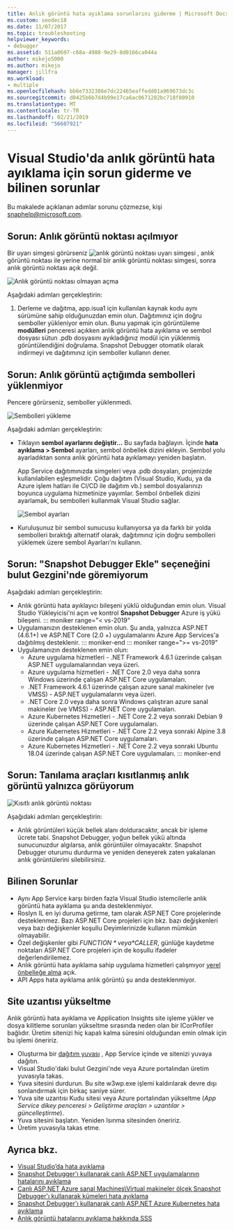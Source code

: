 ```yaml
---
title: Anlık görüntü hata ayıklama sorunlarını giderme | Microsoft Docs
ms.custom: seodec18
ms.date: 11/07/2017
ms.topic: troubleshooting
helpviewer_keywords:
- debugger
ms.assetid: 511a0697-c68a-4988-9e29-8d0166ca044a
author: mikejo5000
ms.author: mikejo
manager: jillfra
ms.workload:
- multiple
ms.openlocfilehash: bb6e7332386e7dc22465eaffedd01a969673dc3c
ms.sourcegitcommit: d0425b6b7d4b99e17ca6ac0671282bc718f80910
ms.translationtype: MT
ms.contentlocale: tr-TR
ms.lasthandoff: 02/21/2019
ms.locfileid: "56607921"
---
```

# <a name="troubleshooting-and-known-issues-for-snapshot-debugging-in-visual-studio"></a>Visual Studio'da anlık görüntü hata ayıklama için sorun giderme ve bilinen sorunlar

Bu makalede açıklanan adımlar sorunu çözmezse, kişi snaphelp@microsoft.com.

## <a name="issue-snappoint-does-not-turn-on"></a>Sorun: Anlık görüntü noktası açılmıyor

Bir uyarı simgesi görürseniz ![anlık görüntü noktası uyarı simgesi](../debugger/media/snapshot-troubleshooting-snappoint-warning-icon.png "anlık görüntü noktası uyarı simgesi") , anlık görüntü noktası ile yerine normal bir anlık görüntü noktası simgesi, sonra anlık görüntü noktası açık değil.

![Anlık görüntü noktası olmayan açma](../debugger/media/snapshot-troubleshooting-dont-turn-on.png "anlık görüntü noktası olmayan Aç")

Aşağıdaki adımları gerçekleştirin:

1. Derleme ve dağıtma, app.isua1 için kullanılan kaynak kodu aynı sürümüne sahip olduğunuzdan emin olun. Dağıtımınız için doğru semboller yükleniyor emin olun. Bunu yapmak için görüntüleme **modülleri** penceresi açıkken anlık görüntü hata ayıklama ve sembol dosyası sütun .pdb dosyasını ayıkladığınız modül için yüklenmiş görüntülendiğini doğrulama. Snapshot Debugger otomatik olarak indirmeyi ve dağıtımınız için semboller kullanın dener.

## <a name="issue-symbols-do-not-load-when-i-open-a-snapshot"></a>Sorun: Anlık görüntü açtığımda sembolleri yüklenmiyor

Pencere görürseniz, semboller yüklenmedi.

![Sembolleri yükleme](../debugger/media/snapshot-troubleshooting-symbols-wont-load.png "sembolleri yükleme")

Aşağıdaki adımları gerçekleştirin:

- Tıklayın **sembol ayarlarını değiştir...** Bu sayfada bağlayın. İçinde **hata ayıklama > Sembol** ayarları, sembol önbellek dizini ekleyin. Sembol yolu ayarladıktan sonra anlık görüntü hata ayıklamayı yeniden başlatın.

   App Service dağıtımınızda simgeleri veya .pdb dosyaları, projenizde kullanılabilen eşleşmelidir. Çoğu dağıtım (Visual Studio, Kudu, ya da Azure işlem hatları ile CI/CD ile dağıtım vb.) sembol dosyalarınızı boyunca uygulama hizmetinize yayımlar. Sembol önbellek dizini ayarlamak, bu sembolleri kullanmak Visual Studio sağlar.

   ![Sembol ayarları](../debugger/media/snapshot-troubleshooting-symbol-settings.png "sembol ayarları")

- Kuruluşunuz bir sembol sunucusu kullanıyorsa ya da farklı bir yolda sembolleri bıraktığı alternatif olarak, dağıtımınız için doğru sembolleri yüklemek üzere sembol Ayarları'nı kullanın.

## <a name="issue-i-cannot-see-the-attach-snapshot-debugger-option-in-the-cloud-explorer"></a>Sorun: "Snapshot Debugger Ekle" seçeneğini bulut Gezgini'nde göremiyorum

Aşağıdaki adımları gerçekleştirin:

- Anlık görüntü hata ayıklayıcı bileşeni yüklü olduğundan emin olun. Visual Studio Yükleyicisi'ni açın ve kontrol **Snapshot Debugger** Azure iş yükü bileşeni.
::: moniker range="< vs-2019"
- Uygulamanızın desteklenen emin olun. Şu anda, yalnızca ASP.NET (4.6.1+) ve ASP.NET Core (2.0 +) uygulamalarını Azure App Services'a dağıtılmış desteklenir.
::: moniker-end
::: moniker range=">= vs-2019"
- Uygulamanızın desteklenen emin olun:
  - Azure uygulama hizmetleri - .NET Framework 4.6.1 üzerinde çalışan ASP.NET uygulamalarından veya üzeri.
  - Azure uygulama hizmetleri - .NET Core 2.0 veya daha sonra Windows üzerinde çalışan ASP.NET Core uygulamaları.
  - .NET Framework 4.6.1 üzerinde çalışan azure sanal makineler (ve VMSS) - ASP.NET uygulamalarını veya üzeri.
  - .NET Core 2.0 veya daha sonra Windows çalıştıran azure sanal makineler (ve VMSS) - ASP.NET Core uygulamaları.
  - Azure Kubernetes Hizmetleri - .NET Core 2.2 veya sonraki Debian 9 üzerinde çalışan ASP.NET Core uygulamaları.
  - Azure Kubernetes Hizmetleri - .NET Core 2.2 veya sonraki Alpine 3.8 üzerinde çalışan ASP.NET Core uygulamaları.
  - Azure Kubernetes Hizmetleri - .NET Core 2.2 veya sonraki Ubuntu 18.04 üzerinde çalışan ASP.NET Core uygulamaları.
::: moniker-end

## <a name="issue-i-only-see-throttled-snapshots-in-the-diagnostic-tools"></a>Sorun: Tanılama araçları kısıtlanmış anlık görüntü yalnızca görüyorum

![Kısıtlı anlık görüntü noktası](../debugger/media/snapshot-troubleshooting-throttled-snapshots.png "kısıtlanmış anlık görüntü noktası")

Aşağıdaki adımları gerçekleştirin:

- Anlık görüntüleri küçük bellek alanı dolduracaktır, ancak bir işleme ücrete tabi. Snapshot Debugger, yoğun bellek yükü altında sunucunuzdur algılarsa, anlık görüntüler olmayacaktır. Snapshot Debugger oturumu durdurma ve yeniden deneyerek zaten yakalanan anlık görüntülerini silebilirsiniz.

## <a name="known-issues"></a>Bilinen Sorunlar

- Aynı App Service karşı birden fazla Visual Studio istemcilerle anlık görüntü hata ayıklama şu anda desteklenmiyor.
- Roslyn IL en iyi duruma getirme, tam olarak ASP.NET Core projelerinde desteklenmez. Bazı ASP.NET Core projeleri için bkz. bazı değişkenleri veya bazı değişkenler koşullu Deyimlerinizde kullanın mümkün olmayabilir.
- Özel değişkenler gibi *$FUNCTION* veya *$CALLER*, günlüğe kaydetme noktaları ASP.NET Core projeleri için de koşullu ifadeler değerlendirilemez.
- Anlık görüntü hata ayıklama sahip uygulama hizmetleri çalışmıyor [yerel önbelleğe alma](/azure/app-service/app-service-local-cache) açık.
- API Apps hata ayıklama anlık görüntü şu anda desteklenmiyor.

## <a name="site-extension-upgrade"></a>Site uzantısı yükseltme

Anlık görüntü hata ayıklama ve Application Insights site işleme yükler ve dosya kilitleme sorunları yükseltme sırasında neden olan bir ICorProfiler bağlıdır. Üretim sitenizi hiç kapalı kalma süresini olduğundan emin olmak için bu işlemi öneririz.

- Oluşturma bir [dağıtım yuvası](/azure/app-service/web-sites-staged-publishing) , App Service içinde ve sitenizi yuvaya dağıtın.
- Visual Studio'daki bulut Gezgini'nde veya Azure portalından üretim yuvasıyla takas.
- Yuva sitesini durdurun. Bu site w3wp.exe işlemi kaldırılarak devre dışı sonlandırmak için birkaç saniye sürer.
- Yuva site uzantısı Kudu sitesi veya Azure portalından yükseltme (*App Service dikey penceresi > Geliştirme araçları > uzantılar > güncelleştirme*).
- Yuva sitesini başlatın. Yeniden Isınma sitesinden öneririz.
- Üretim yuvasıyla takas etme.

## <a name="see-also"></a>Ayrıca bkz.

- [Visual Studio’da hata ayıklama](../debugger/index.md)
- [Snapshot Debugger'ı kullanarak canlı ASP.NET uygulamalarının hatalarını ayıklama](../debugger/debug-live-azure-applications.md)
- [Canlı ASP.NET Azure sanal Machines\Virtual makineler ölçek Snapshot Debugger'ı kullanarak kümeleri hata ayıklama](../debugger/debug-live-azure-virtual-machines.md)
- [Snapshot Debugger'ı kullanarak canlı ASP.NET Azure Kubernetes hata ayıklama](../debugger/debug-live-azure-kubernetes.md)
- [Anlık görüntü hatalarını ayıklama hakkında SSS](../debugger/debug-live-azure-apps-faq.md)